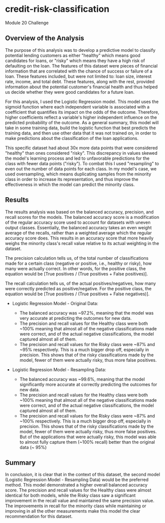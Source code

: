 # credit-risk-classification
Module 20 Challenge

## Overview of the Analysis

The purpose of this analysis was to develop a predictive model to classify potential lending customers as either "healthy" which means good candidates for loans, or "risky" which means they have a high risk of defaulting on the loan. The features of this dataset were pieces of financial information that are correlated with the chance of success or failure of a loan. These features included, but were not limited to: loan size, interest rate, income, and total debt. These features, along with the rest, provided information about the potential customer's financial health and thus helped us decide whether they were good candidates for a future loan. 

For this analysis, I used the Logistic Regression model. This model uses the sigmoid function where each independent variable is associated with a coefficient that quantifies its impact on the odds of the outcome. Therefore, higher coefficients reflect a variable's higher independent influence on the predicted probability of the outcome. As a general summary, this model will take in some training data, build the logistic function that best predicts the training data, and then use other data that it was not trained on, in order to make predictions about the classification of the loan applications. 

This specific dataset had about 30x more data points that were considered "healthy" than ones considered "risky". This discrepancy in values skewed the model's learning process and led to unfavorable predictions for the class with fewer data points ("risky"). To combat this I used "resampling" to even out the number of data points for each class. In my model's case, we used oversampling, which means duplicating samples from the minority class in order to increase its representation, and thus improve the effectiveness in which the model can predict the minority class. 


## Results

The results analysis was based on the balanced accuracy, precision, and recall scores for the models. The balanced accuracy score is a modification of the regular accuracy score used to account for datasets with uneven output classes. Essentially, the balanced accuracy takes an even weight average of the recalls, rather than a weighted average which the regular accuracy score does. This results in an accuracy score that more heavily weighs the minority class's recall value relative to its actual weighting in the dataset. 

The precision calculation tells us, of the total number of classifications made for a certain class (negative or positive, i.e., healthy or risky), how many were actually correct. In other words, for the positive class, the equation would be [True positives / (True positives + False positives)].

The recall calculation tells us, of the actual positives/negatives, how many were correctly predicted as positive/negative. For the positive class, the equation would be [True positives / (True positives + False negatives)].


* Logistic Regression Model - Original Data:
  * The balanced accuracy was ~97.2%, meaning that the model was very accurate at predicting the outcomes for
  new data.
  * The precision and recall values for the Healthy class were both ~100% meaning that almost all of the negative 
  classifications made were correct, and of the actual negative classifications, the model captured almost all of 
  them.
  * The precision and recall values for the Risky class were ~87% and ~95% respectively. This is a much bigger drop 
  off, especially in precision. This shows that of the risky classifications made by the model, fewer of them were 
  actually risky, thus more false positives. 



* Logistic Regression Model - Resampling Data:
  * The balanced accuracy was ~99.6%, meaning that the model significantly more accurate at correctly predicting the 
  outcomes for new data.
  * The precision and recall values for the Healthy class were both ~100% meaning that almost all of the negative 
  classifications made were correct, and of the actual negative classifications, the model captured almost all of 
  them.
  * The precision and recall values for the Risky class were ~87% and ~100% respectively. This is a much bigger drop 
  off, especially in precision. This shows that of the risky classifications made by the model, fewer of them were 
  actually risky, thus more false positives. But of the applications that were actually risky, this model was able 
  to almost fully capture them (~100% recall) better than the original data (~ 95%)

## Summary

In conclusion, it is clear that in the context of this dataset, the second model (Logistic Regression Model - Resampling Data) would be the preferred method. This model demonstrated a higher overall balanced accuracy score. The precision and recall values for the Healthy class were almost identical for both models, while the Risky class saw a significant improvement in the recall value and maintained the same precision value. The improvements in recall for the minority class while maintaining or improving in all the other measurements make this model the clear recommendation for this dataset. 

